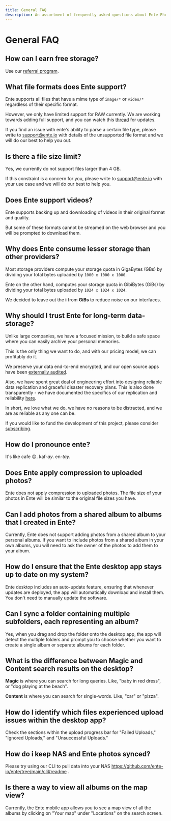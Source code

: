 ```yaml
---
title: General FAQ
description: An assortment of frequently asked questions about Ente Photos
---
```


# General FAQ

## How can I earn free storage?

Use our [referral program](/photos/features/referral-program/).

## What file formats does Ente support?

Ente supports all files that have a mime type of `image/*` or `video/*`
regardless of their specific format.

However, we only have limited support for RAW currently. We are working towards
adding full support, and you can watch this
[thread](https://github.com/ente-io/ente/discussions/625) for updates.

If you find an issue with ente's ability to parse a certain file type, please
write to [support@ente.io](mailto:support@ente.io) with details of the
unsupported file format and we will do our best to help you out.

## Is there a file size limit?

Yes, we currently do not support files larger than 4 GB.

If this constraint is a concern for you, please write to
[support@ente.io](mailto:support@ente.io) with your use case and we will do our
best to help you.

## Does Ente support videos?

Ente supports backing up and downloading of videos in their original format and
quality.

But some of these formats cannot be streamed on the web browser and you will be
prompted to download them.

## Why does Ente consume lesser storage than other providers?

Most storage providers compute your storage quota in GigaBytes (GBs) by dividing
your total bytes uploaded by `1000 x 1000 x 1000`.

Ente on the other hand, computes your storage quota in GibiBytes (GiBs) by
dividing your total bytes uploaded by `1024 x 1024 x 1024`.

We decided to leave out the **i** from **GiBs** to reduce noise on our
interfaces.

## Why should I trust Ente for long-term data-storage?

Unlike large companies, we have a focused mission, to build a safe space where
you can easily archive your personal memories.

This is the only thing we want to do, and with our pricing model, we can
profitably do it.

We preserve your data end-to-end encrypted, and our open source apps have been
[externally audited](https://ente.io/blog/cryptography-audit/).

Also, we have spent great deal of engineering effort into designing reliable
data replication and graceful disaster recovery plans. This is also done
transparently - we have documented the specifics of our replication and
reliability [here](https://ente.io/reliability).

In short, we love what we do, we have no reasons to be distracted, and we are as
reliable as any one can be.

If you would like to fund the development of this project, please consider
[subscribing](https://ente.io/download).

## How do I pronounce ente?

It's like cafe 😊. kaf-_ay_. en-_tay_.

## Does Ente apply compression to uploaded photos?

Ente does not apply compression to uploaded photos. The file size of your photos
in Ente will be similar to the original file sizes you have.

## Can I add photos from a shared album to albums that I created in Ente?

Currently, Ente does not support adding photos from a shared album to your
personal albums. If you want to include photos from a shared album in your own
albums, you will need to ask the owner of the photos to add them to your album.

## How do I ensure that the Ente desktop app stays up to date on my system?

Ente desktop includes an auto-update feature, ensuring that whenever updates are
deployed, the app will automatically download and install them. You don't need
to manually update the software.

## Can I sync a folder containing multiple subfolders, each representing an album?

Yes, when you drag and drop the folder onto the desktop app, the app will detect
the multiple folders and prompt you to choose whether you want to create a
single album or separate albums for each folder.

## What is the difference between **Magic** and **Content** search results on the desktop?

**Magic** is where you can search for long queries. Like, "baby in red dress",
or "dog playing at the beach".

**Content** is where you can search for single-words. Like, "car" or "pizza".

## How do I identify which files experienced upload issues within the desktop app?

Check the sections within the upload progress bar for "Failed Uploads," "Ignored
Uploads," and "Unsuccessful Uploads."

## How do i keep NAS and Ente photos synced?

Please try using our CLI to pull data into your NAS
https://github.com/ente-io/ente/tree/main/cli#readme .

## Is there a way to view all albums on the map view?

Currently, the Ente mobile app allows you to see a map view of all the albums by
clicking on "Your map" under "Locations" on the search screen.
